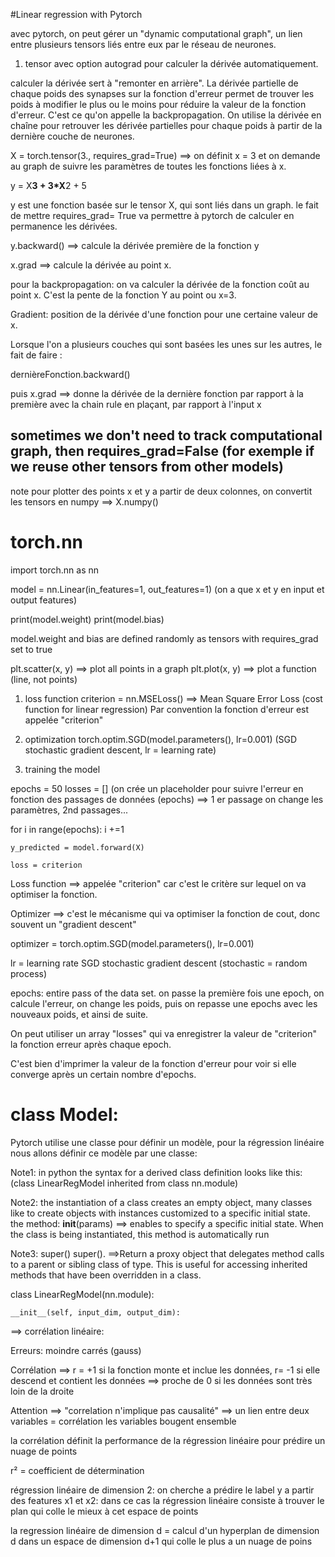 #Linear regression with Pytorch


avec pytorch, on peut gérer un "dynamic computational graph", un lien entre plusieurs tensors liés entre eux par le réseau de neurones.

1) tensor avec option autograd pour calculer la dérivée automatiquement.

calculer la dérivée sert à "remonter en arrière". La dérivée partielle de chaque poids des synapses sur la fonction d'erreur permet de trouver les poids à modifier le plus ou le moins pour réduire la valeur de la fonction d'erreur. C'est ce qu'on appelle la backpropagation. On utilise la dérivée en chaîne pour retrouver les dérivée partielles pour chaque poids à partir de la dernière couche de neurones.


X = torch.tensor(3., requires_grad=True)  ==> on définit x = 3 et on demande au graph de suivre les paramètres de toutes les fonctions liées à x.

y = X**3 + 3*X**2 + 5

y est une fonction basée sur le tensor X, qui sont liés dans un graph.
le fait de mettre requires_grad= True va permettre à pytorch de calculer en permanence les dérivées.

y.backward()  ==> calcule la dérivée première de la fonction y

x.grad  ==> calcule la dérivée au point x.

pour la backpropagation: on va calculer la dérivée de la fonction coût au point x. C'est la pente de la fonction Y au point ou x=3.

Gradient: position de la dérivée d'une fonction pour une certaine valeur de x.



Lorsque l'on a plusieurs couches qui sont basées les unes sur les autres, le fait de faire : 

dernièreFonction.backward()

puis x.grad ==> donne la dérivée de la dernière fonction par rapport à la première avec la chain rule en plaçant, par rapport à l'input x


## sometimes we don't need to track computational graph, then requires_grad=False (for exemple if we reuse other tensors from other models)


note pour plotter des points x et y a partir de deux colonnes, on convertit les tensors en numpy ==> X.numpy()




# torch.nn

import torch.nn as nn

model =  nn.Linear(in_features=1, out_features=1) (on a que x et y en input et output features)

print(model.weight)
print(model.bias)

model.weight and bias are defined randomly as tensors with requires_grad set to true



plt.scatter(x, y) ==> plot all points in a graph
plt.plot(x, y) ==> plot a function (line, not points)


1) loss function
criterion = nn.MSELoss()   ==> Mean Square Error Loss (cost function for linear regression)
Par convention la fonction d'erreur est appelée "criterion"

2) optimization
torch.optim.SGD(model.parameters(), lr=0.001) (SGD stochastic gradient descent, lr =  learning rate)

3) training the model

epochs = 50
losses = [] (on crée un placeholder pour suivre l'erreur en fonction des passages de données (epochs) ==> 1 er passage on change les paramètres, 2nd passages... 

for i in range(epochs):
    i +=1

    y_predicted = model.forward(X)

    loss = criterion 


Loss function ==> appelée "criterion" car c'est le critère sur lequel on va optimiser la fonction.

Optimizer ==> c'est le mécanisme qui va optimiser la fonction de cout, donc souvent un "gradient descent"

optimizer =  torch.optim.SGD(model.parameters(), lr=0.001)

lr = learning rate
SGD stochastic gradient descent  (stochastic = random process)

epochs: entire pass of the data set.
on passe la première fois une epoch, on calcule l'erreur, on change les poids, puis on repasse une epochs avec les nouveaux poids, et ainsi de suite.

On peut utiliser un array "losses" qui va enregistrer la valeur de "criterion" la fonction erreur après chaque epoch.

C'est bien d'imprimer la valeur de la fonction d'erreur pour voir si elle converge après un certain nombre d'epochs. 



# class Model:

Pytorch utilise une classe pour définir un modèle, pour la régression linéaire nous allons définir ce modèle par une classe:

Note1: in python the syntax for a derived class definition looks like this: (class LinearRegModel inherited from class nn.module)


Note2: the instantiation of a class creates an empty object, many classes like to create objects with instances customized to a specific initial state. 
        the method: __init__(params)        ==> enables to specify a specific initial state. When the class is being instantiated, this method is automatically run

Note3: super()
        super().  ==>Return a proxy object that delegates method calls to a parent or sibling class of type. 
                        This is useful for accessing inherited methods that have been overridden in a class.


class LinearRegModel(nn.module):
    
    __init__(self, input_dim, output_dim):
        

    






==> corrélation linéaire:

Erreurs: moindre carrés (gauss)

Corrélation ==> r = +1  si la fonction monte et inclue les données, r= -1 si elle descend et contient les données ==> proche de 0 si les données sont très loin de la droite

Attention ==> "correlation n'implique pas causalité"  ==> un lien entre deux variables = corrélation les variables bougent ensemble

la corrélation définit la performance de la régression linéaire pour prédire un nuage de points

r² = coefficient de détermination


régression linéaire de dimension 2: on cherche a prédire le label y a partir des features x1 et x2: dans ce cas la régression linéaire consiste à trouver le plan qui colle le mieux à cet espace de points

la regression linéaire de dimension d = calcul d'un hyperplan de dimension d dans un espace de dimension d+1 qui colle le plus a un nuage de poins
